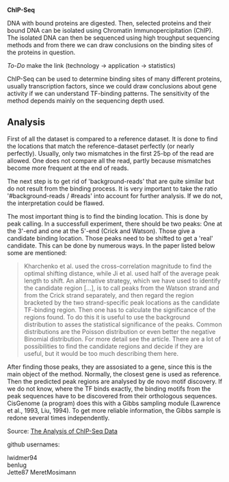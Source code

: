 **ChIP-Seq**

DNA with bound proteins are digested. Then, selected proteins and their bound DNA can be isolated using Chromatin Immunopercipitation (ChIP). The isolated DNA can then be sequenced using high troughput sequencing methods and from there we can draw conclusions on the binding sites of the proteins in question.

*To-Do* make the link (technology -> application -> statistics)

ChIP-Seq can be used to determine binding sites of many different proteins, usually transcription factors, since we could draw conclusions about gene activity if we can understand TF-binding patterns. 
The sensitivity of the method depends mainly on the sequencing depth used.

## Analysis

First of all the dataset is compared to a reference dataset. It is done to find the locations that match the reference-dataset perfectly (or nearly perfectly). Usually, only two mismatches in the first 25-bp of the read are allowed. One does not compare all the read, partly because mismatches become more frequent at the end of reads. 

The next step is to get rid of 'background-reads' that are quite similar but do not result from the binding process. It is very important to take the ratio '#background-reads / #reads' into account for further analysis. If we do not, the interpretation could be flawed. 

The most important thing is to find the binding location. This is done by peak calling. In a successfull experiment, there should be two peaks: One at the 3'-end and one at the 5'-end (Crick and Watson). Those give a candidate binding location.
Those peaks need to be shifted to get a 'real' candidate. This can be done by numerous ways. In the paper listed below some are mentioned: 
> Kharchenko et al. used the cross-correlation magnitude to find the optimal shifting distance, while Ji et al. used half of the average peak length to shift. 
> An alternative strategy, which we have used to identify the candidate region [...], is to call peaks from the Watson strand and from the Crick strand separately, and then regard the region bracketed by the two strand-specific peak locations as the candidate TF-binding region.
Then one has to calculate the significance of the regions found. To do this it is useful to use the background distribution to asses the statistical significance of the peaks. Common distributions are the Poisson distribution or even better the negative Binomial distribution. For more detail see the article. There are a lot of possibilities to find the candidate regions and decide if they are useful, but it would be too much describing them here.

After finding those peaks, they are assosiated to a gene, since this is the main object of the method. Normally, the closest gene is used as reference. 
Then the predicted peak regions are analysed by de novo motif discovery. If we do not know, where the TF binds exactly, the binding motifs from the peak sequences have to be discovered from their orthologous sequences. CisGenome (a program) does this with a Gibbs sampling module (Lawrence et al., 1993, Liu, 1994). To get more reliable information, the Gibbs sample is redone several times independently. 

Source: 
[The Analysis of ChIP-Seq Data](https://www.sciencedirect.com/science/article/pii/B9780123850751000032)

github usernames:

lwidmer94  
benlug  
Jette87
MeretMosimann
